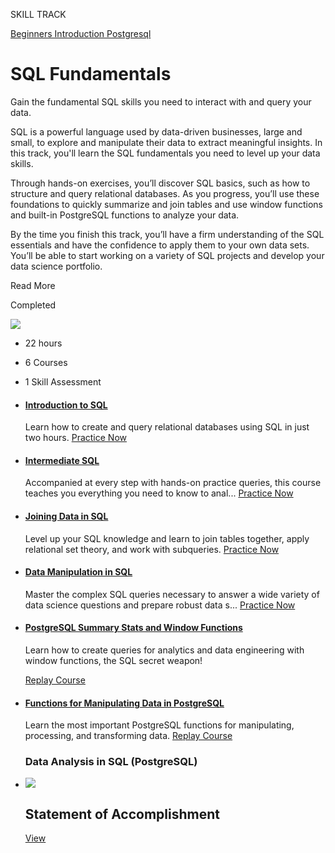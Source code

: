 SKILL TRACK

[Beginners Introduction Postgresql](https://www.datacamp.com/tutorial/beginners-introduction-postgresql)

# SQL Fundamentals

Gain the fundamental SQL skills you need to interact with and query your data.

SQL is a powerful language used by data-driven businesses, large and small, to explore and manipulate their data to extract meaningful insights. In this track, you'll learn the SQL fundamentals you need to level up your data skills.

Through hands-on exercises, you’ll discover SQL basics, such as how to structure and query relational databases. As you progress, you’ll use these foundations to quickly summarize and join tables and use window functions and built-in PostgreSQL functions to analyze your data.

By the time you finish this track, you’ll have a firm understanding of the SQL essentials and have the confidence to apply them to your own data sets. You’ll be able to start working on a variety of SQL projects and develop your data science portfolio.

Read More

Completed

![](https://www.datacamp.com/statement-of-accomplishment/badge/track/00810c58a9b3f7fdbea8e820b3bcb31d39c8d627.png)

- 22 hours
- 6 Courses
- 1 Skill Assessment

- #### [Introduction to SQL](https://www.datacamp.com/courses/introduction-to-sql)

  Learn how to create and query relational databases using SQL in just two hours.
  [Practice Now](https://practice.datacamp.com/p/591)

- #### [Intermediate SQL](https://www.datacamp.com/courses/intermediate-sql)
  
  Accompanied at every step with hands-on practice queries, this course teaches you everything you need to know to anal...
  [Practice Now](https://practice.datacamp.com/p/588)

- #### [Joining Data in SQL](https://www.datacamp.com/courses/joining-data-in-sql)

  Level up your SQL knowledge and learn to join tables together, apply relational set theory, and work with subqueries.
    [Practice Now](https://practice.datacamp.com/p/587)

- #### [ Data Manipulation in SQL](https://www.datacamp.com/courses/data-manipulation-in-sql)

  Master the complex SQL queries necessary to answer a wide variety of data science questions and prepare robust data s...
    [Practice Now](https://practice.datacamp.com/p/36)

- #### [PostgreSQL Summary Stats and Window Functions](https://www.datacamp.com/courses/postgresql-summary-stats-and-window-functions)

  Learn how to create queries for analytics and data engineering with window functions, the SQL secret weapon!

    [Replay Course](https://campus.datacamp.com/courses/postgresql-summary-stats-and-window-functions)

- #### [Functions for Manipulating Data in PostgreSQL](https://www.datacamp.com/courses/functions-for-manipulating-data-in-postgresql)

  Learn the most important PostgreSQL functions for manipulating, processing, and transforming data.
[Replay Course](https://campus.datacamp.com/courses/functions-for-manipulating-data-in-postgresql)


  ### Data Analysis in SQL (PostgreSQL)

- ![](https://cdn.datacamp.com/main-app/assets/courses/trophy-15bc814786c299d60f8f18bf1aa37806f0339ca346f309727946d50f3d66b2c0.svg)

  ## Statement of Accomplishment

  [View](https://www.datacamp.com/statement-of-accomplishment/track/00810c58a9b3f7fdbea8e820b3bcb31d39c8d627)  [](https://www.linkedin.com/shareArticle?mini=true&source=DataCamp&summary=I+completed+the+track+%22SQL+Fundamentals%22&title=I+completed+the+track+%22SQL+Fundamentals%22&url=https%3A%2F%2Fwww.datacamp.com%2Fstatement-of-accomplishment%2Ftrack%2F00810c58a9b3f7fdbea8e820b3bcb31d39c8d627)
